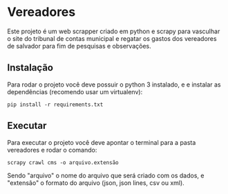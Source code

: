 # Vereadores

Este projeto é um web scrapper criado em python e scrapy para vasculhar o site do tribunal de contas municipal e regatar os gastos dos vereadores de salvador para fim de pesquisas e observações.

## Instalação

Para rodar o projeto você deve possuir o python 3 instalado, e e instalar as dependências (recomendo usar um virtualenv):

```pip install -r requirements.txt```

## Executar

Para executar o projeto você deve apontar o terminal para a pasta vereadores e rodar o comando:

```scrapy crawl cms -o arquivo.extensão```

Sendo "arquivo" o nome do arquivo que será criado com os dados, e "extensão" o formato do arquivo (json, json lines, csv ou xml).